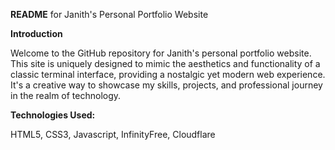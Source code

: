 **README** for Janith's Personal Portfolio Website

**Introduction**

Welcome to the GitHub repository for Janith's personal portfolio website. This site is uniquely designed to mimic the aesthetics and functionality of a classic terminal interface, providing a nostalgic yet modern web experience. It's a creative way to showcase my skills, projects, and professional journey in the realm of technology.

**Technologies Used:**

HTML5, CSS3, Javascript, InfinityFree, Cloudflare
